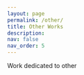 ```yaml
---
layout: page
permalink: /other/
title: Other Works
description: 
nav: false
nav_order: 5
---
```


Work dedicated to other
